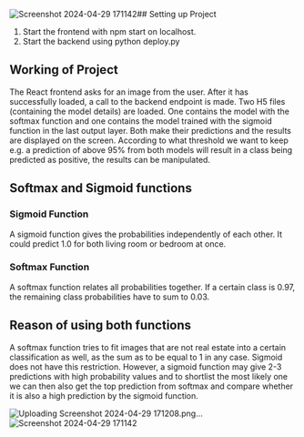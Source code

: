 ![Screenshot 2024-04-29 171142](https://github.com/dark-coder12/real-estate-react/assets/82564549/37f1b71d-a4dc-4ce8-9d8e-28965370b121)## Setting up Project

1. Start the frontend with npm start on localhost.
2. Start the backend using python deploy.py

## Working of Project

The React frontend asks for an image from the user. After it has successfully loaded, a call to the backend endpoint is made. Two H5 files (containing the model details) are loaded. One contains the model with the softmax function and one contains the model trained with the sigmoid function in the last output layer. Both make their predictions and the results are displayed on the screen. According to what threshold we want to keep e.g. a prediction of above 95% from both models will result in a class being predicted as positive, the results can be manipulated. 

## Softmax and Sigmoid functions

### Sigmoid Function
A sigmoid function gives the probabilities independently of each other. It could predict 1.0 for both living room or bedroom at once.

### Softmax Function
A softmax function relates all probabilities together. If a certain class is 0.97, the remaining class probabilities have to sum to 0.03.

## Reason of using both functions

A softmax function tries to fit images that are not real estate into a certain classification as well, as the sum as to be equal to 1 in any case. Sigmoid does not have this restriction. However, a sigmoid function may give 2-3 predictions with high probability values and to shortlist the most likely one we can then also get the top prediction from softmax and compare whether it is also a high prediction by the sigmoid function.

![Uploading Screenshot 2024-04-29 171208.png…]()  
![Screenshot 2024-04-29 171142](https://github.com/dark-coder12/real-estate-react/assets/82564549/e2740737-85c6-4715-ad5d-5457248ba2f2)


